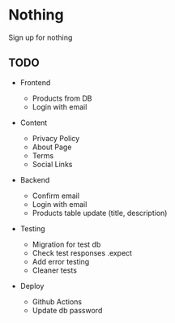 # Nothing

Sign up for nothing

## TODO

- Frontend

  - Products from DB
  - Login with email

- Content

  - Privacy Policy
  - About Page
  - Terms
  - Social Links

- Backend

  - Confirm email
  - Login with email
  - Products table update (title, description)

- Testing

  - Migration for test db
  - Check test responses .expect
  - Add error testing
  - Cleaner tests

- Deploy

  - Github Actions
  - Update db password
